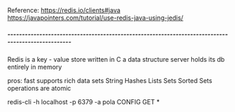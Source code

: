 Reference:
https://redis.io/clients#java
https://javapointers.com/tutorial/use-redis-java-using-jedis/


##### -------------------------------------------------------------------------------------------------- #####


Redis is a key - value store
written in C
a data structure server
holds its db entirely in memory


pros:
fast
supports rich data sets
    String
    Hashes
    Lists
    Sets
    Sorted Sets
operations are atomic


redis-cli -h localhost -p 6379 -a pola
CONFIG GET *




